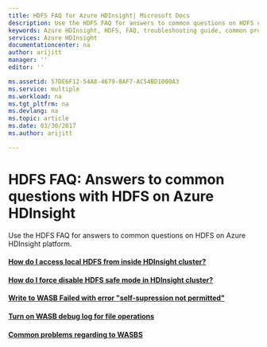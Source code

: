 ```yaml
---
title: HDFS FAQ for Azure HDInsight| Microsoft Docs
description: Use the HDFS FAQ for answers to common questions on HDFS on Azure HDInsight platform.
keywords: Azure HDInsight, HDFS, FAQ, troubleshooting guide, common problems
services: Azure HDInsight
documentationcenter: na
author: arijitt
manager: ''
editor: ''

ms.assetid: 57DE6F12-54A8-4679-8AF7-AC54BD1000A3
ms.service: multiple
ms.workload: na
ms.tgt_pltfrm: na
ms.devlang: na
ms.topic: article
ms.date: 03/30/2017
ms.author: arijitt

---
```

# HDFS FAQ: Answers to common questions with HDFS on Azure HDInsight
Use the HDFS FAQ for answers to common questions on HDFS on Azure HDInsight platform.

#### [How do I access local HDFS from inside HDInsight cluster?](hdfs-access-in-hdinsight-cluster.md)
#### [How do I force disable HDFS safe mode in HDInsight cluster?](hdfs-force-disable-safe-mode.md) 
#### [Write to WASB Failed with error "self-supression not permitted"](hdfs-put-failed-with-error-self-supression-not-permitted.md)
#### [Turn on WASB debug log for file operations](wasb-turn-on-debug-log-for-file-operations.md)
#### [Common problems regarding to WASBS](wasbs-common-problems-regarding-to-wasbs.md)